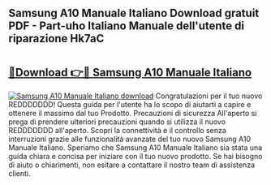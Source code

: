 ## Samsung A10 Manuale Italiano Download gratuit PDF - Part-uho Italiano Manuale dell'utente di riparazione Hk7aC

# <h2><a href="http://dfgaec.blite.top/?on=Samsung+A10+Manuale+Italiano">🔗Download 👉🔴 Samsung A10 Manuale Italiano</a></h2>

[![Samsung A10 Manuale Italiano download](https://i.imgur.com/lujVjoI.png)](http://dfgaec.blite.top/?on=Samsung+A10+Manuale+Italiano)
Congratulazioni per il tuo nuovo REDDDDDDD! Questa guida per l'utente ha lo scopo di aiutarti a capire e ottenere il massimo dal tuo Prodotto. Precauzioni di sicurezza All'aperto si prega di prendere ulteriori precauzioni quando si utilizza il nuovo REDDDDDDD all'aperto. Scopri la connettività e il controllo senza interruzioni grazie alle funzionalità avanzate del tuo nuovo Samsung A10 Manuale Italiano. Speriamo che Samsung A10 Manuale Italiano sia stata una guida chiara e concisa per iniziare con il tuo nuovo prodotto. Se hai bisogno di aiuto o chiarimenti, non esitare a contattare il nostro team di assistenza clienti.
